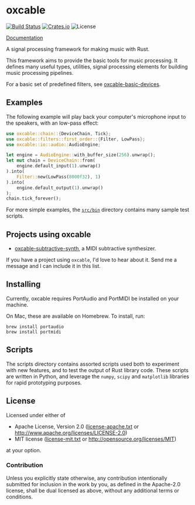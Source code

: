 oxcable
=======

[![Build Status](https://travis-ci.org/oxcable/oxcable.svg?branch=master)](https://travis-ci.org/oxcable/oxcable)
[![Crates.io](https://img.shields.io/crates/v/oxcable.svg)](https://crates.io/crates/oxcable)
![License](https://img.shields.io/crates/l/oxcable.svg)

[Documentation](http://oxcable.github.io/oxcable/doc/oxcable/index.html)

A signal processing framework for making music with Rust.

This framework aims to provide the basic tools for music processing. It defines
many useful types, utilities, signal processing elements for building music
processing pipelines.

For a basic set of predefined filters, see
[oxcable-basic-devices](https://github.com/oxcable/basic-devices).

Examples
--------

The following example will play back your computer's microphone input to the
speakers, with an low-pass effect:

```rust
use oxcable::chain::{DeviceChain, Tick};
use oxcable::filters::first_order::{Filter, LowPass};
use oxcable::io::audio::AudioEngine;

let engine = AudioEngine::with_buffer_size(256).unwrap();
let mut chain = DeviceChain::from(
    engine.default_input(1).unwrap()
).into(
    Filter::new(LowPass(8000f32), 1)
).into(
    engine.default_output(1).unwrap()
);
chain.tick_forever();
```

For more simple examples, the [`src/bin`](src/bin) directory contains many
sample test scripts.

Projects using oxcable
----------------------

* [oxcable-subtractive-synth](https://github.com/oxcable/oxcable-subtractive-synth),
  a MIDI subtractive synthesizer.

If you have a project using `oxcable`, I'd love to hear about it. Send me
a message and I can include it in this list.

Installing
----------

Currently, oxcable requires PortAudio and PortMIDI be installed on your machine.

On Mac, these are available on Homebrew. To install, run:

    brew install portaudio
    brew install portmidi

Scripts
-------

The scripts directory contains assorted scripts used both to experiment with new
features, and to test the output of Rust library code. These scripts are written
in Python, and leverage the `numpy`, `scipy` and `matplotlib` libraries for
rapid prototyping purposes.

License
-------

Licensed under either of

 * Apache License, Version 2.0 ([license-apache.txt](license-apache.txt) or http://www.apache.org/licenses/LICENSE-2.0)
 * MIT license ([license-mit.txt](license-mit.txt) or http://opensource.org/licenses/MIT)

at your option.

### Contribution

Unless you explicitly state otherwise, any contribution intentionally submitted
for inclusion in the work by you, as defined in the Apache-2.0 license, shall be dual licensed as above, without any
additional terms or conditions.
